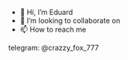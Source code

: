 - 👋 Hi, I’m Eduard
- 💞️ I’m looking to collaborate on 
- 📫 How to reach me  

telegram: @crazzy_fox_777

